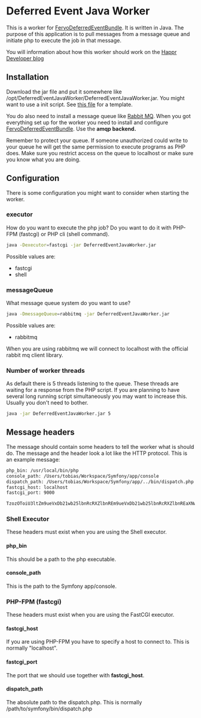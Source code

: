 # Deferred Event Java Worker

This is a worker for [FervoDeferredEventBundle][fervoSource]. It is written in Java. The purpose of
this application is to pull messages from a message queue and initiate php to execute the job in that message.

You will information about how this worker should work on the [Happr Developer blog](http://developer.happyr.com/real-asynchronous-events-with-symfony2)

## Installation

Download the jar file and put it somewhere like /opt/DeferredEventJavaWorker/DeferredEventJavaWorker.jar. You might
want to use a init script. See [this file][initFile] for a template.

You do also need to install a message queue like [Rabbit MQ](http://www.rabbitmq.com/). When you got everything
set up for the worker you need to install and configure [FervoDeferredEventBundle][fervoSource]. Use the **amqp backend.**

Remember to protect your queue. If someone unauthorized could write to your queue he will get the same permission to execute
programs as PHP does. Make sure you restrict access on the queue to localhost or make sure you know what you are doing.

## Configuration

There is some configuration you might want to consider when starting the worker.

### executor

How do you want to execute the php job? Do you want to do it with PHP-FPM (fastcgi) or PHP cli (shell command).

```bash 
java -Dexecutor=fastcgi -jar DeferredEventJavaWorker.jar
```

Possible values are:

 * fastcgi
 * shell

### messageQueue

What message queue system do you want to use?

```bash 
java -DmessageQueue=rabbitmq -jar DeferredEventJavaWorker.jar
```

Possible values are:

 * rabbitmq

When you are using rabbitmq we will connect to localhost with the official rabbit mq client library.

### Number of worker threads

As default there is 5 threads listening to the queue. These threads are waiting for a response from the PHP script. If
you are planning to have several long running script simultaneously you may want to increase this. Usually you don't need
to bother.

```bash 
java -jar DeferredEventJavaWorker.jar 5
```

## Message headers

The message should contain some headers to tell the worker what is should do. The message and the header look a lot
like the HTTP protocol. This is an example message:

```bash
php_bin: /usr/local/bin/php
console_path: /Users/tobias/Workspace/Symfony/app/console
dispatch_path: /Users/tobias/Workspace/Symfony/app/../bin/dispatch.php
fastcgi_host: localhost
fastcgi_port: 9000

TzozOToiU3ltZm9ueVxDb21wb25lbnRcRXZlbnREm9ueVxDb21wb25lbnRcRXZlbnREaXNwYXRjRXZlbnREm9ueVxDb21wb25lbnRcRXZlbnRE
```

### Shell Executor

These headers must exist when you are using the Shell executor.

#### php_bin

This should be a path to the php executable.

#### console_path

This is the path to the Symfony app/console.

### PHP-FPM (fastcgi)

These headers must exist when you are using the FastCGI executor.

#### fastcgi_host

If you are using PHP-FPM you have to specify a host to connect to. This is normally "localhost".

#### fastcgi_port

The port that we should use together with **fastcgi_host**.

#### dispatch_path

The absolute path to the dispatch.php. This is normally /path/to/symfony/bin/dispatch.php


[fervoSource]: https://github.com/fervo/FervoDeferredEventBundle
[initFile]: https://github.com/HappyR/DeferredEventJavaWorker/blob/master/deferred-event-java-worker.init-file
